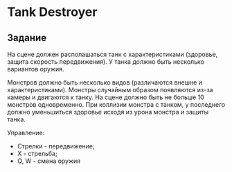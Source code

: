 # Tank Destroyer
## Задание
На сцене должен располашаться танк с характеристиками (здоровье, защита скорость передвижения). У танка должно быть несколько вариантов оружия.

Монстров должно быть несколько видов (различаются внешне и характеристиками). Монстры случайным образом появляются из-за камеры и двигаются к танку. На сцене должно быть не больше 10 монстров одновременно. При коллизии монстра с танком, у последнего должно уменьшиться здоровье исходя из урона монстра и защиты танка.

Управление:
- Стрелки - передвижение;
- X - стрельба;
- Q, W - смена оружия